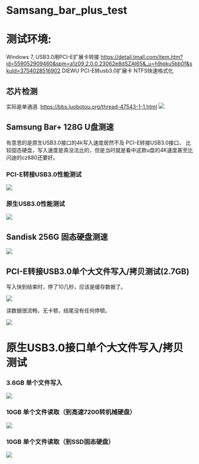 # Samsang_bar_plus_test
# 测试环境: 

Windows 7, 
USB3.0用PCI-E扩展卡转接 https://detail.tmall.com/item.htm?id=559052909460&spm=a1z09.2.0.0.23062e8dSZAI65&_u=h9ipku5bb0f&skuId=3754028516902
DIEWU PCI-E转usb3.0扩展卡 
NTFS快速格式化

## 芯片检测
实际是单通道.
https://bbs.luobotou.org/thread-47543-1-1.html
<img src="Samsung-bar-plus-chip-genius.png" />

## Samsung Bar+ 128G U盘测速
有意思的是原生USB3.0接口的4k写入速度居然不及 PCI-E转接USB3.0接口，
比较固态硬盘，写入速度是真没法比的，但是当时就是看中这款u盘的4K速度甚至比闪迪的cz880还要好。

### PCI-E转接USB3.0性能测试
<img src="ASSSD-Samsung.png" />

### 原生USB3.0性能测试
<img src="ASSSD-Samsung-Native.png" />

## Sandisk 256G 固态硬盘测速
<img src="as-ssd-bench SanDisk SDSSDH32 2018.6.9 0-02-05.png" />

## PCI-E转接USB3.0单个大文件写入/拷贝测试(2.7GB)
写入快到结束时，停了10几秒，应该是缓存数据了。

<img src="Samsung-bar-plus-single-file.png" />

读数据很流畅，无卡顿，结尾没有任何停顿。

<img src="Samsung-bar-plus-single-file-copy.png" />

# 原生USB3.0接口单个大文件写入/拷贝测试

### 3.6GB 单个文件写入
<img src="Samsung-write-native.png" />

### 10GB 单个文件读取（到高速7200转机械硬盘）
<img src="Samsung-read-native.png" />

### 10GB 单个文件读取（到SSD固态硬盘）
<img src="Samsung-read-native-ssd.png" />
